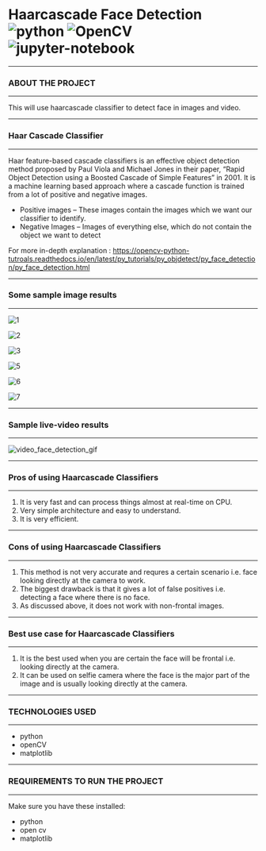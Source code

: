 # Haarcascade Face Detection  ![python](https://img.shields.io/badge/python-3-blue) ![OpenCV](https://img.shields.io/badge/open-cv-yellowgreen) ![jupyter-notebook](https://img.shields.io/badge/jupyter%20-notebook-blue)

----------------------------
### ABOUT THE PROJECT
---------------------------

This will use haarcascade classifier to detect face in images and video.

----------------------------
### Haar Cascade Classifier
----------------------------

Haar feature-based cascade classifiers is an effective object detection method proposed by Paul Viola and Michael Jones in their paper,
 “Rapid Object Detection using a Boosted Cascade of Simple Features” in 2001. It is a machine learning based approach where a cascade function is trained from 
a lot of positive and negative images.

- Positive images – These images contain the images which we want our classifier to identify.
- Negative Images – Images of everything else, which do not contain the object we want to detect

For more in-depth explanation : https://opencv-python-tutroals.readthedocs.io/en/latest/py_tutorials/py_objdetect/py_face_detection/py_face_detection.html


----------------------------
### Some sample image results
----------------------------

![1](https://user-images.githubusercontent.com/55807308/96685119-4d6fdc80-139a-11eb-9197-990a2b6797ac.jpg)

![2](https://user-images.githubusercontent.com/55807308/96685297-890aa680-139a-11eb-91cf-a6858f412008.jpg)

![3](https://user-images.githubusercontent.com/55807308/96685306-8c9e2d80-139a-11eb-8882-a644d6994667.jpg)

![5](https://user-images.githubusercontent.com/55807308/96701738-8f0a8280-13ae-11eb-974c-7003bd90ad01.jpg)

![6](https://user-images.githubusercontent.com/55807308/96701761-9467cd00-13ae-11eb-92db-28f7504f3d8a.jpg)

![7](https://user-images.githubusercontent.com/55807308/96701768-96319080-13ae-11eb-86da-34c2ab60a623.jpg)


----------------------------
### Sample live-video results
----------------------------

![video_face_detection_gif](https://user-images.githubusercontent.com/55807308/96687313-58783c00-139d-11eb-9dd8-42a5cd5ed688.gif)


----------------------------
### Pros of using Haarcascade Classifiers
----------------------------

1. It is very fast and can process things almost at real-time on CPU.
2. Very simple architecture and easy to understand.
3. It is very efficient.

----------------------------
### Cons of using Haarcascade Classifiers
----------------------------

1. This method is not very accurate and requres a certain scenario i.e. face looking directly at the camera to work.
2. The biggest drawback is that it gives a lot of false positives i.e. detecting a face where there is no face.
3. As discussed above, it does not work with non-frontal images.

----------------------------
### Best use case for Haarcascade Classifiers
----------------------------

1. It is the best used when you are certain the face will be frontal i.e. looking directly at the camera. 
2. It can be used on selfie camera where the face is the major part of the image and is usually looking directly at the camera. 

----------------------------
### TECHNOLOGIES USED
----------------------------

- python
- openCV
- matplotlib

----------------------------
### REQUIREMENTS TO RUN THE PROJECT
----------------------------

Make sure you have these installed:

- python
- open cv
- matplotlib

